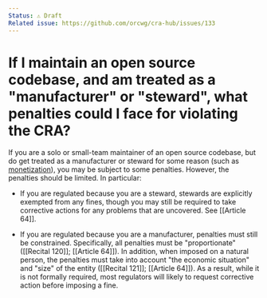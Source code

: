 ```yaml
---
Status: ⚠️ Draft
Related issue: https://github.com/orcwg/cra-hub/issues/133
---
```


# If I maintain an open source codebase, and am treated as a "manufacturer" or "steward", what penalties could I face for violating the CRA?

If you are a solo or small-team maintainer of an open source codebase, but do get treated as a manufacturer or steward for some reason (such as [monetization][]), you may be subject to some penalties. However, the penalties should be limited. In particular:

- If you are regulated because you are a steward, stewards are explicitly exempted from any fines, though you may still be required to take corrective actions for any problems that are uncovered. See [[Article 64]].

- If you are regulated because you are a manufacturer, penalties must still be constrained. Specifically, all penalties must be "proportionate" ([[Recital 120]]; [[Article 64]]). In addition, when imposed on a natural person, the penalties must take into account "the economic situation" and "size" of the entity ([[Recital 121]]; [[Article 64]]). As a result, while it is not formally required, most regulators will likely to request corrective action before imposing a fine.

[monetization]: ./monetization.md
